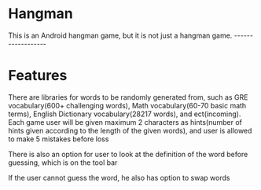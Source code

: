 <h1>Hangman</h1>
This is an Android hangman game, but it is not just a hangman game.
------------------
<h1>Features</h1>
There are libraries for words to be randomly generated from, such as GRE vocabulary(600+ challenging words), Math vocabulary(60-70 basic math terms), English Dictionary vocabulary(28217 words), and ect(incoming).
Each game user will be given maximum 2 characters as hints(number of hints given according to the length of the given words), and user is allowed to make 5 mistakes before loss

There is also an option for user to look at the definition of the word before guessing, which is on the tool bar

If the user cannot guess the word, he also has option to swap words
